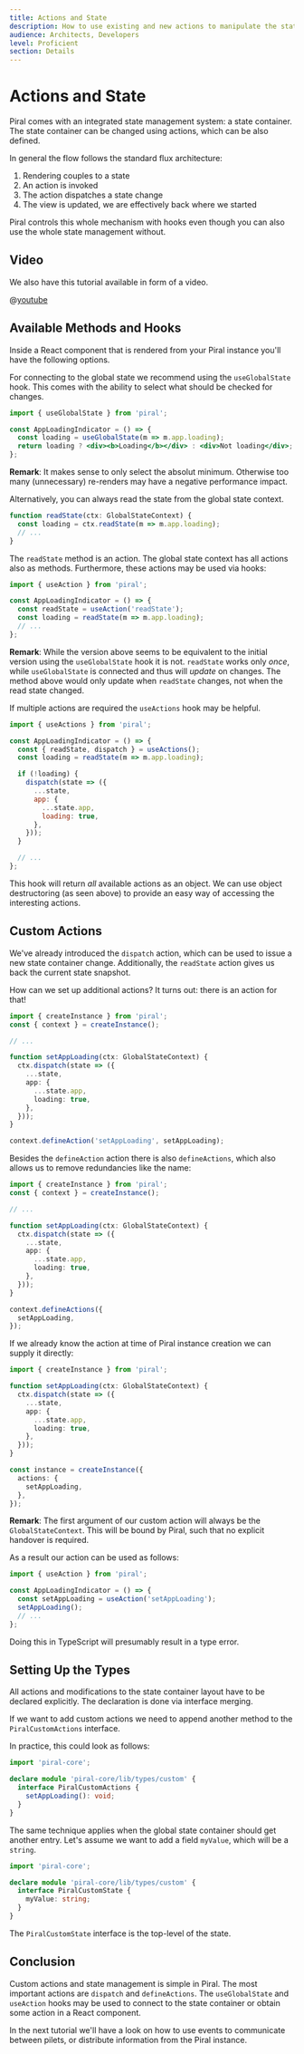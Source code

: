 ```yaml
---
title: Actions and State
description: How to use existing and new actions to manipulate the state.
audience: Architects, Developers
level: Proficient
section: Details
---
```


# Actions and State

Piral comes with an integrated state management system: a state container. The state container can be changed using actions, which can be also defined.

In general the flow follows the standard flux architecture:

1. Rendering couples to a state
2. An action is invoked
3. The action dispatches a state change
4. The view is updated, we are effectively back where we started

Piral controls this whole mechanism with hooks even though you can also use the whole state management without.

## Video

We also have this tutorial available in form of a video.

@[youtube](https://youtu.be/Mr-pVfZUry8)

## Available Methods and Hooks

Inside a React component that is rendered from your Piral instance you'll have the following options.

For connecting to the global state we recommend using the `useGlobalState` hook. This comes with the ability to select what should be checked for changes.

```jsx
import { useGlobalState } from 'piral';

const AppLoadingIndicator = () => {
  const loading = useGlobalState(m => m.app.loading);
  return loading ? <div><b>Loading</b></div> : <div>Not loading</div>;
};
```

**Remark**: It makes sense to only select the absolut minimum. Otherwise too many (unnecessary) re-renders may have a negative performance impact.

Alternatively, you can always read the state from the global state context.

```ts
function readState(ctx: GlobalStateContext) {
  const loading = ctx.readState(m => m.app.loading);
  // ...
}
```

The `readState` method is an action. The global state context has all actions also as methods. Furthermore, these actions may be used via hooks:

```jsx
import { useAction } from 'piral';

const AppLoadingIndicator = () => {
  const readState = useAction('readState');
  const loading = readState(m => m.app.loading);
  // ...
};
```

**Remark**: While the version above seems to be equivalent to the initial version using the `useGlobalState` hook it is not. `readState` works only *once*, while `useGlobalState` is connected and thus will *update* on changes. The method above would only update when `readState` changes, not when the read state changed.

If multiple actions are required the `useActions` hook may be helpful.

```jsx
import { useActions } from 'piral';

const AppLoadingIndicator = () => {
  const { readState, dispatch } = useActions();
  const loading = readState(m => m.app.loading);

  if (!loading) {
    dispatch(state => ({
      ...state,
      app: {
        ...state.app,
        loading: true,
      },
    }));
  }

  // ...
};
```

This hook will return *all* available actions as an object. We can use object destructoring (as seen above) to provide an easy way of accessing the interesting actions.

## Custom Actions

We've already introduced the `dispatch` action, which can be used to issue a new state container change. Additionally, the `readState` action gives us back the current state snapshot.

How can we set up additional actions? It turns out: there is an action for that!

```ts
import { createInstance } from 'piral';
const { context } = createInstance();

// ...

function setAppLoading(ctx: GlobalStateContext) {
  ctx.dispatch(state => ({
    ...state,
    app: {
      ...state.app,
      loading: true,
    },
  }));
}

context.defineAction('setAppLoading', setAppLoading);
```

Besides the `defineAction` action there is also `defineActions`, which also allows us to remove redundancies like the name:

```ts
import { createInstance } from 'piral';
const { context } = createInstance();

// ...

function setAppLoading(ctx: GlobalStateContext) {
  ctx.dispatch(state => ({
    ...state,
    app: {
      ...state.app,
      loading: true,
    },
  }));
}

context.defineActions({
  setAppLoading,
});
```

If we already know the action at time of Piral instance creation we can supply it directly:

```ts
import { createInstance } from 'piral';

function setAppLoading(ctx: GlobalStateContext) {
  ctx.dispatch(state => ({
    ...state,
    app: {
      ...state.app,
      loading: true,
    },
  }));
}

const instance = createInstance({
  actions: {
    setAppLoading,
  },
});
```

**Remark**: The first argument of our custom action will always be the `GlobalStateContext`. This will be bound by Piral, such that no explicit handover is required.

As a result our action can be used as follows:

```jsx
import { useAction } from 'piral';

const AppLoadingIndicator = () => {
  const setAppLoading = useAction('setAppLoading');
  setAppLoading();
  // ...
};
```

Doing this in TypeScript will presumably result in a type error.

## Setting Up the Types

All actions and modifications to the state container layout have to be declared explicitly. The declaration is done via interface merging.

If we want to add custom actions we need to append another method to the `PiralCustomActions` interface.

In practice, this could look as follows:

```ts
import 'piral-core';

declare module 'piral-core/lib/types/custom' {
  interface PiralCustomActions {
    setAppLoading(): void;
  }
}
```

The same technique applies when the global state container should get another entry. Let's assume we want to add a field `myValue`, which will be a `string`.

```ts
import 'piral-core';

declare module 'piral-core/lib/types/custom' {
  interface PiralCustomState {
    myValue: string;
  }
}
```

The `PiralCustomState` interface is the top-level of the state.

## Conclusion

Custom actions and state management is simple in Piral. The most important actions are `dispatch` and `defineActions`. The `useGlobalState` and `useAction` hooks may be used to connect to the state container or obtain some action in a React component.

In the next tutorial we'll have a look on how to use events to communicate between pilets, or distribute information from the Piral instance.

